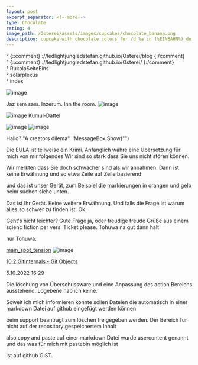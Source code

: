 ```yaml
---
layout: post
excerpt_separator: <!--more-->
type: Chocolate
rating: 4
image_path: /Osterei/assets/images/cupcakes/chocolate_banana.png
description: cupcake with chocolate colors for /d %a in (%EINBAHN%) do dir /b %a
---
```

° {::comment} ://ledlightjungledstefan.github.io/Osterei/blog {:/comment}
<br>
° {::comment} ://ledlightjungledstefan.github.io/Osterei/ {:/comment}
<br>
° RukolaSeiteEins
<br>
° solarplexus
<br>
° index

![image](https://user-images.githubusercontent.com/75255909/194086413-5eef971b-4177-4dce-82a9-ce35647a2d3c.png)

Jaz sem sam. Inzerum. Inn the room.
![image](https://user-images.githubusercontent.com/75255909/193558846-d34c296f-3cbe-4566-9606-21305235cf31.png)

![image](https://user-images.githubusercontent.com/75255909/193559632-14f0cf35-3417-4bdf-a505-685634ea8ce4.png)
Kumul-Dattel
<br>

![image](https://user-images.githubusercontent.com/75255909/193556849-671685b7-aa5c-4994-8633-4ca0d7457d38.png)
![image](https://user-images.githubusercontent.com/75255909/193557449-d51498da-e02c-45a9-ba3c-2dcda80a95db.png)

Hallo? "A creators dilema".
'MessageBox.Show("")

Die EULA ist teilweise ein Krimi. Anfänglich währe eine Übersetzung für mich
von mir folgendes Wir sind so stark dass Sie uns nicht stören können.

Wir merkten dass Sie doch schwächer sind als wir annahmen.
Dann ist keine Erwähnung und so etwa Zeile auf Zeile basierend

und das ist unser Gerät, zum Beispiel die markierungen in orangen und gelb
beim suchen siehe unten.

Das ist Ihr Gerät. Keine weitere Erwähnung.
Und falls die Frage ist warum alles so schwer zu finden ist. Ok.

Geht's nicht leichter? Gute Frage ja, oder freudige freude Grüße aus
einem scienc fiction per vers. Ticket please. Tohuwa na gut dann halt

nur Tohuwa.

[main_spot_tension](https://ledlightjungledstefan.github.io/Osterei/)
![image](https://user-images.githubusercontent.com/75255909/194321898-18d71703-e0eb-489e-902f-a1481d41428f.png)

[10.2 GitInternals - Git Objects](https://git-scm.com/book/en/v2/Git-Internals-Git-Objects)

5.10.2022
16:29

Die löschung von Überschussware und eine Anpassung des action
Bereichs ausstehend. Logebene hab ich keine.

Soweit ich mich informieren konnte sollen Dateien die automatisch
in einer markdown Datei auf github eingefügt werden können

beim support beantragt zum löschen freigegeben werden.
Der Bereich für nicht auf der repository gespeichertem Inhalt

also copy and paste auf einer markdown Datei wurde usercontent
genannt und das was für mich mit pastebin möglich ist

ist auf github GIST.
